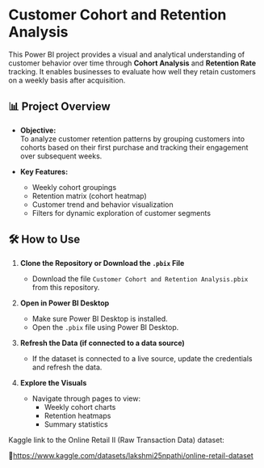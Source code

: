 # Customer Cohort and Retention Analysis

This Power BI project provides a visual and analytical understanding of customer behavior over time through **Cohort Analysis** and **Retention Rate** tracking. It enables businesses to evaluate how well they retain customers on a weekly basis after acquisition.

## 📊 Project Overview

- **Objective:**  
  To analyze customer retention patterns by grouping customers into cohorts based on their first purchase and tracking their engagement over subsequent weeks.

- **Key Features:**
  - Weekly cohort groupings
  - Retention matrix (cohort heatmap)
  - Customer trend and behavior visualization
  - Filters for dynamic exploration of customer segments

## 🛠️ How to Use

1. **Clone the Repository or Download the `.pbix` File**
   - Download the file `Customer Cohort and Retention Analysis.pbix` from this repository.

2. **Open in Power BI Desktop**
   - Make sure Power BI Desktop is installed.
   - Open the `.pbix` file using Power BI Desktop.

3. **Refresh the Data (if connected to a data source)**
   - If the dataset is connected to a live source, update the credentials and refresh the data.

4. **Explore the Visuals**
   - Navigate through pages to view:
     - Weekly cohort charts
     - Retention heatmaps
     - Summary statistics

Kaggle link to the Online Retail II (Raw Transaction Data) dataset:

🔗https://www.kaggle.com/datasets/lakshmi25npathi/online-retail-dataset


